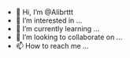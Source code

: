 - 👋 Hi, I’m @Alibrttt
- 👀 I’m interested in ...
- 🌱 I’m currently learning ...
- 💞️ I’m looking to collaborate on ...
- 📫 How to reach me ...

<!---
Alibrttt/Alibrttt is a ✨ special ✨ repository because its `README.md` (this file) appears on your GitHub profile.
You can click the Preview link to take a look at your changes.
--->
